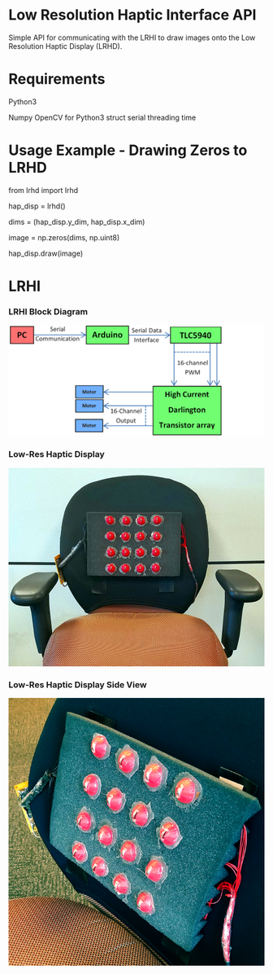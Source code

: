 # Low Resolution Haptic Interface API 

Simple API for communicating with the LRHI to draw images onto the Low Resolution Haptic Display (LRHD). 

# Requirements

Python3 

Numpy 
OpenCV for Python3
struct
serial
threading 
time

# Usage Example - Drawing Zeros to LRHD

from lrhd import lrhd

hap_disp = lrhd()

dims = (hap_disp.y_dim, hap_disp.x_dim)

image = np.zeros(dims, np.uint8)

hap_disp.draw(image)

# LRHI

### LRHI Block Diagram
![alt text](https://github.com/bfakhri/lrhi/blob/master/images/lrhd_block_diag_colored.png "Low Res Haptic Interface Block Diagram")

### Low-Res Haptic Display
![alt text](https://github.com/bfakhri/lrhi/blob/master/images/front_chair.jpg "Low Res Haptic Display")

### Low-Res Haptic Display Side View 
![alt text](https://github.com/bfakhri/lrhi/blob/master/images/array_side.png "Low Res Haptic Display")

